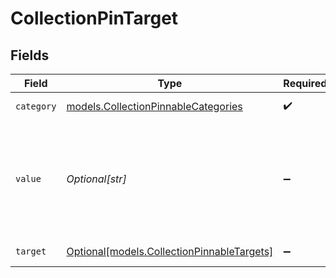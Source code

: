 # CollectionPinTarget


## Fields

| Field                                                                                                                                                                     | Type                                                                                                                                                                      | Required                                                                                                                                                                  | Description                                                                                                                                                               |
| ------------------------------------------------------------------------------------------------------------------------------------------------------------------------- | ------------------------------------------------------------------------------------------------------------------------------------------------------------------------- | ------------------------------------------------------------------------------------------------------------------------------------------------------------------------- | ------------------------------------------------------------------------------------------------------------------------------------------------------------------------- |
| `category`                                                                                                                                                                | [models.CollectionPinnableCategories](../models/collectionpinnablecategories.md)                                                                                          | :heavy_check_mark:                                                                                                                                                        | Categories a Collection can be pinned to.                                                                                                                                 |
| `value`                                                                                                                                                                   | *Optional[str]*                                                                                                                                                           | :heavy_minus_sign:                                                                                                                                                        | Optional. If category supports values, then the additional value for the category e.g. department name for DEPARTMENT_RESOURCE, team name/id for TEAM_RESOURCE and so on. |
| `target`                                                                                                                                                                  | [Optional[models.CollectionPinnableTargets]](../models/collectionpinnabletargets.md)                                                                                      | :heavy_minus_sign:                                                                                                                                                        | What targets can a Collection be pinned to.                                                                                                                               |